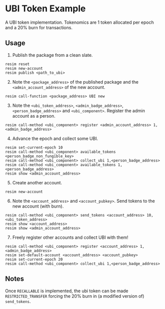 
# UBI Token Example

A UBI token implementation. Tokenomics are 1 token allocated per epoch and a 20% burn for transactions.

## Usage

1. Publish the package from a clean slate.

```
resim reset
resim new-account
resim publish <path_to_ubi>
```

2. Note the `<package_address>` of the published package and the `<admin_account_address>` of the new account.

```
resim call-function <package_address> UBI new
```

3. Note the `<ubi_token_address>`, `<admin_badge_address>`, `<person_badge_address>` and `<ubi_component>`. Register the admin account as a person.

```
resim call-method <ubi_component> register <admin_account_address> 1,<admin_badge_address>
```

4. Advance the epoch and collect some UBI.

```
resim set-current-epoch 10
resim call-method <ubi_component> available_tokens <person_badge_non_fungible_key>
resim call-method <ubi_component> collect_ubi 1,<person_badge_address>
resim call-method <ubi_component> available_tokens 1,<person_badge_address>
resim show <admin_account_address>
```

5. Create another account.

```
resim new-account
```

6. Note the `<account_address>` and `<account_pubkey>`. Send tokens to the new account (with burn).

```
resim call-method <ubi_component> send_tokens <account_address> 10,<ubi_token_address>
resim show <account_address>
resim show <admin_account_address>
```

7. Freely register other accounts and collect UBI with them!

```
resim call-method <ubi_component> register <account_address> 1,<admin_badge_address>
resim set-default-account <account_address> <account_pubkey>
resim set-current-epoch 20
resim call-method <ubi_component> collect_ubi 1,<person_badge_address>
```

## Notes

Once `RECALLABLE` is implemented, the ubi token can be made `RESTRICTED_TRANSFER` forcing the 20% burn in (a modified version of) `send_tokens`.